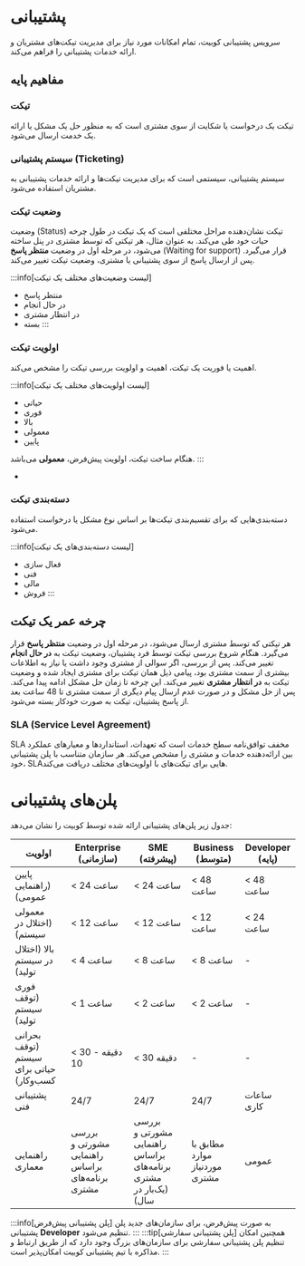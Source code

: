 # پشتیبانی

سرویس پشتیبانی کوبیت، تمام امکانات مورد نیاز برای مدیریت تیکت‌های مشتریان و ارائه خدمات پشتیبانی را فراهم می‌کند.

## مفاهیم پایه

### تیکت

تیکت یک درخواست یا شکایت از سوی مشتری است که به منظور حل یک مشکل یا ارائه یک خدمت ارسال می‌شود.

### سیستم پشتیبانی (Ticketing)

سیستم پشتیبانی، سیستمی است که برای مدیریت تیکت‌ها و ارائه خدمات پشتیبانی به مشتریان استفاده می‌شود.

### وضعیت تیکت

وضعیت (Status) تیکت نشان‌دهنده مراحل مختلفی است که یک تیکت در طول چرخه حیات خود طی می‌کند.
به عنوان مثال، هر تیکتی که توسط مشتری در پنل ساخته می‌شود، در مرحله اول در وضعیت **منتظر پاسخ** (Waiting for support) قرار می‌گیرد. پس از ارسال پاسخ از سوی پشتیبانی یا مشتری، وضعیت تیکت تغییر می‌کند.

:::info[لیست وضعیت‌های مختلف یک تیکت]

- منتظر پاسخ
- در حال انجام
- در انتظار مشتری
- بسته
  :::

### اولویت تیکت

اهمیت یا فوریت یک تیکت، اهمیت و اولویت بررسی تیکت را مشخص می‌کند.

:::info[لیست اولویت‌های مختلف یک تیکت]

- حیاتی
- فوری
- بالا
- معمولی
- پایین

هنگام ساخت تیکت، اولویت پیش‌فرض، **معمولی** می‌باشد.
:::

-

### دسته‌بندی تیکت

دسته‌بندی‌هایی که برای تقسیم‌بندی تیکت‌ها بر اساس نوع مشکل یا درخواست استفاده می‌شود.

:::info[لیست دسته‌بندی‌های یک تیکت]

- فعال سازی
- فنی
- مالی
- فروش
  :::

## چرخه عمر یک تیکت

هر تیکتی که توسط مشتری ارسال می‌شود، در مرحله اول در وضعیت **منتظر پاسخ** قرار می‌گیرد. هنگام شروع بررسی تیکت توسط فرد پشتیبان، وضعیت تیکت به **در حال انجام** تغییر می‌کند. پس از بررسی، اگر سوالی از مشتری وجود داشت یا نیاز به اطلاعات بیشتری از سمت مشتری بود، پیامی ذیل همان تیکت برای مشتری ایجاد شده و وضعیت تیکت به **در انتظار مشتری** تغییر می‌کند. این چرخه تا زمان حل مشکل ادامه پیدا می‌کند. پس از حل مشکل و در صورت عدم ارسال پیام دیگری از سمت مشتری تا 48 ساعت بعد از پاسخ پشتیبان، تیکت به صورت خودکار بسته می‌شود.

### SLA (Service Level Agreement)

SLA مخفف توافق‌نامه سطح خدمات است که تعهدات، استانداردها و معیارهای عملکرد بین ارائه‌دهنده خدمات و مشتری را مشخص می‌کند.
هر سازمان متناسب با پلن پشتیبانی خود، SLAهایی برای تیکت‌های با اولویت‌های مختلف دریافت می‌کند.

# پلن‌های پشتیبانی

جدول زیر پلن‌های پشتیبانی ارائه شده توسط کوبیت را نشان می‌دهد:

| اولویت                                  | Enterprise<br/> (سازمانی)                       | SME<br/> (پیشرفته)                                              | Business<br/> (متوسط)         | Developer (پایه) |
| --------------------------------------- | ----------------------------------------------- | --------------------------------------------------------------- | ----------------------------- | ---------------- |
| پایین (راهنمایی عمومی)                  | < 24 ساعت                                       | < 24 ساعت                                                       | < 48 ساعت                     | < 48 ساعت        |
| معمولی (اختلال در سیستم)                | < 12 ساعت                                       | < 12 ساعت                                                       | < 12 ساعت                     | < 24 ساعت        |
| بالا (اختلال در سیستم تولید)            | < 4 ساعت                                        | < 8 ساعت                                                        | < 8 ساعت                      | -                |
| فوری (توقف سیستم تولید)                 | < 1 ساعت                                        | < 2 ساعت                                                        | < 2 ساعت                      | -                |
| بحرانی (توقف سیستم حیاتی برای کسب‌وکار) | < 30 دقیقه - 10                                 | < 30 دقیقه                                                      | -                             | -                |
| پشتیبانی فنی                            | 24/7                                            | 24/7                                                            | 24/7                          | ساعات کاری       |
| راهنمایی معماری                         | بررسی مشورتی و راهنمایی براساس برنامه‌های مشتری | بررسی مشورتی و راهنمایی براساس برنامه‌های مشتری (یک‌بار در سال) | مطابق با موارد موردنیاز مشتری | عمومی            |

:::info[پلن پشتیبانی پیش‌فرض]
به صورت پیش‌فرض، برای سازمان‌های جدید پلن پشتیبانی **Developer** تنظیم می‌شود.
:::
:::tip[پلن پشتیبانی سفارشی]
همچنین امکان تنظیم پلن پشتیبانی سفارشی برای سازمان‌های بزرگ وجود دارد که از طریق ارتباط و مذاکره با تیم پشتیبانی کوبیت امکان‌پذیر است.
:::
